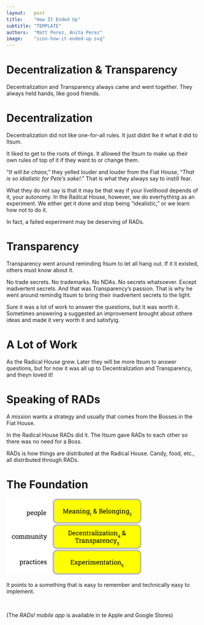 ```yaml
---
layout:   post
title:    "How It Ended Up"
subtitle: "TEMPLATE"
authors:  "Matt Perez, Anita Perez"
image:    "icon-how-it-ended-up.svg"
---
```


<div style='display:none; '>
 <p>How the story ended up. For now.</p>
</div>

<h1>Decentralization & Transparency</h1>
 <p>Decentralization and Transparency always came and went together. They always held hands, like good friends.</p>
<h1>Decentralization</h1>
 <p>Decentralization did not like one-for-all rules. It just didnt lke it what it did to Itsum.</p>
 <p>It liked to get to the roots of things. It allowed the Itsum to make up their own rules of top of it if they want to or change them.</p>
 <p>&ldquo;<em>It will be chaos</em>,&rdquo; they yelled louder and louder from the Fiat House, &ldquo;<em>That is so idialistic for Pete&rsquo;s sake!</em>.&rdquo; That is what they always say to instill fear.</p>
 <p>What they do not say is that it may be that way if your livelihood depends of it, your autonomy. In the Radical House, however, we do everhything as an experiment. We either get it done and stop being &ldquo;idealistic,&rdquo; or we learn how not to do it.</p>
 <p>In fact, a failed experiment may be deserving of RADs.</p>

<h1>Transparency</h1>
 <p>Transparency went around reminding Itsum to let all hang out. If it it existed, others must know about it.</p>
 <p>No trade secrets. No trademarks. No NDAs. No secrets whatsoever. Except inadvertent secrets. And that was Transparency&rsquo;s passion. That is why he went around remindig Itsum to bring their inadvertent secrets to the light.</p>
 <p>Sure it was a lot of work to answer the questions, but it was worth it. Sometimes answering a suggested an improvement brought about othere ideas and made it very worth it and satisfyig.</p>

<h1>A Lot of Work</h1>
 <p>As the Radical House grew. Later they will be more Itsum to answer questions, but for now it was all up to Decentralization and Transparency, and theyn loved it!</p>

<h1>Speaking of RADs</h1>
 <p>A mission wants a strategy and usually that comes from the Bosses in the Fiat House.</p>
 <p>In the Radical House RADs did it. The Itsum gave RADs to each other so there was no need for a Boss.</p>
 <p>RADs is how things are distributed at the Radical House. Candy, food, etc., all distributed through RADs.</p>

<h1>The Foundation</h1>
  <div class='_center'>
   <img
    src='/assets/img/pic-the-radical-foundation-with-numbers.svg'
    width='70%'
    alt=''>
  </div>
 <p>It points to a something that is easy to remember and technically easy to implement.</p>
 <br />
 <p>(The <em>RADs! mobile app</em> is available in te Apple and Google Stores)</p>